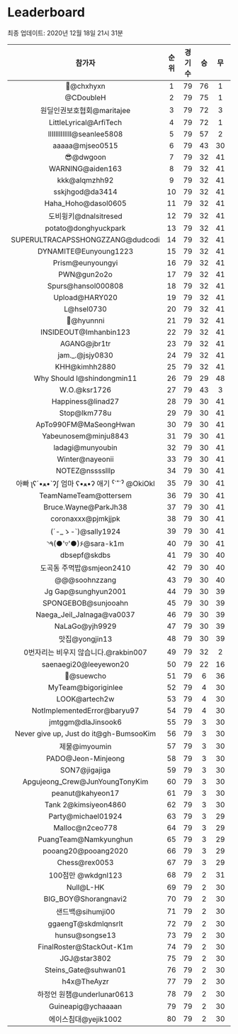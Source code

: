 # Leaderboard
최종 업데이트: 2020년 12월 18일 21시 31분




| 참가자 | 순위 | 경기수 | 승 | 무 | 패 | 승점 |
|:---:|:---:|:---:|:---:|:---:|:---:|:---:|
| 👑@chxhyxn | 1 | 79 | 76 | 1 | 2 | 229 |
| @CDoubleH | 2 | 79 | 75 | 1 | 3 | 226 |
| 원딜인권보호협회@maritajee | 3 | 79 | 72 | 3 | 4 | 219 |
| LittleLyrical@ArfiTech | 4 | 79 | 72 | 1 | 6 | 217 |
| lIIIlllIlIlIl@seanlee5808 | 5 | 79 | 57 | 2 | 20 | 173 |
| aaaaa@mjseo0515 | 6 | 79 | 43 | 30 | 6 | 159 |
| 😎@dwgoon | 7 | 79 | 32 | 41 | 6 | 137 |
| WARNING@aiden163 | 8 | 79 | 32 | 41 | 6 | 137 |
| kkk@alqmzhh92 | 9 | 79 | 32 | 41 | 6 | 137 |
| sskjhgod@da3414 | 10 | 79 | 32 | 41 | 6 | 137 |
| Haha_Hoho@dasol0605 | 11 | 79 | 32 | 41 | 6 | 137 |
| 도비윙키@dnalsitresed | 12 | 79 | 32 | 41 | 6 | 137 |
| potato@donghyuckpark | 13 | 79 | 32 | 41 | 6 | 137 |
| SUPERULTRACAPSSHONGZZANG@dudcodi | 14 | 79 | 32 | 41 | 6 | 137 |
| DYNAMITE@Eunyoung1223 | 15 | 79 | 32 | 41 | 6 | 137 |
| Prism@eunyoungyi | 16 | 79 | 32 | 41 | 6 | 137 |
| PWN@gun2o2o | 17 | 79 | 32 | 41 | 6 | 137 |
| Spurs@hansol000808 | 18 | 79 | 32 | 41 | 6 | 137 |
| Upload@HARY020 | 19 | 79 | 32 | 41 | 6 | 137 |
| L@hsel0730 | 20 | 79 | 32 | 41 | 6 | 137 |
| 🐻@hyunnni | 21 | 79 | 32 | 41 | 6 | 137 |
| INSIDEOUT@Imhanbin123 | 22 | 79 | 32 | 41 | 6 | 137 |
| AGANG@jbr1tr | 23 | 79 | 32 | 41 | 6 | 137 |
| jam._.@jsjy0830 | 24 | 79 | 32 | 41 | 6 | 137 |
| KHH@kimhh2880 | 25 | 79 | 32 | 41 | 6 | 137 |
| Why Should I@shindongmin11 | 26 | 79 | 29 | 48 | 2 | 135 |
| W.O.@ksr1726 | 27 | 79 | 43 | 3 | 33 | 132 |
| Happiness@linad27 | 28 | 79 | 30 | 41 | 8 | 131 |
| Stop@lkm778u | 29 | 79 | 30 | 41 | 8 | 131 |
| ApTo990FM@MaSeongHwan | 30 | 79 | 30 | 41 | 8 | 131 |
| Yabeunosem@minju8843 | 31 | 79 | 30 | 41 | 8 | 131 |
| ladagi@munyoubin | 32 | 79 | 30 | 41 | 8 | 131 |
| Winter@nayeonii | 33 | 79 | 30 | 41 | 8 | 131 |
| NOTEZ@nsssslllp | 34 | 79 | 30 | 41 | 8 | 131 |
|  아빠  ʅʕ´•ﻌ•`ʔʃ  엄마 ʕ•ﻌ•ʔ 애기 ˁ˙˟˙ˀ @OkiOkl | 35 | 79 | 30 | 41 | 8 | 131 |
| TeamNameTeam@ottersem | 36 | 79 | 30 | 41 | 8 | 131 |
| Bruce.Wayne@ParkJh38 | 37 | 79 | 30 | 41 | 8 | 131 |
| coronaxxx@pjmkjjpk | 38 | 79 | 30 | 41 | 8 | 131 |
| (´-_ゝ-`)@sally1924 | 39 | 79 | 30 | 41 | 8 | 131 |
| ◝٩(●'▿'●)۶@sara-k1m | 40 | 79 | 30 | 41 | 8 | 131 |
| dbsepf@skdbs | 41 | 79 | 30 | 40 | 9 | 130 |
| 도곡동 주먹밥@smjeon2410 | 42 | 79 | 30 | 40 | 9 | 130 |
| @@@soohnzzang | 43 | 79 | 30 | 40 | 9 | 130 |
| Jg Gap@sunghyun2001 | 44 | 79 | 30 | 39 | 10 | 129 |
| SPONGEBOB@sunjooahn | 45 | 79 | 30 | 39 | 10 | 129 |
| Naega_Jeil_Jalnaga@va0037 | 46 | 79 | 30 | 39 | 10 | 129 |
| NaLaGo@yjh9929 | 47 | 79 | 30 | 39 | 10 | 129 |
| 맛집@yongjin13 | 48 | 79 | 30 | 39 | 10 | 129 |
| 0번자리는 비우지 않습니다.@rakbin007 | 49 | 79 | 32 | 2 | 45 | 98 |
| saenaegi20@leeyewon20 | 50 | 79 | 22 | 16 | 41 | 82 |
| 👏@suewcho | 51 | 79 | 6 | 36 | 37 | 54 |
| MyTeam@bigoriginlee | 52 | 79 | 4 | 30 | 45 | 42 |
| LOOK@artech2w | 53 | 79 | 4 | 30 | 45 | 42 |
| NotImplementedError@baryu97 | 54 | 79 | 4 | 30 | 45 | 42 |
| jmtggm@dlaJinsook6 | 55 | 79 | 3 | 30 | 46 | 39 |
| Never give up, Just do it@gh-BumsooKim | 56 | 79 | 3 | 30 | 46 | 39 |
| 제물@imyoumin | 57 | 79 | 3 | 30 | 46 | 39 |
| PADO@Jeon-Minjeong | 58 | 79 | 3 | 30 | 46 | 39 |
| SON7@jigajiga | 59 | 79 | 3 | 30 | 46 | 39 |
| Apgujeong_Crew@JunYoungTonyKim | 60 | 79 | 3 | 30 | 46 | 39 |
| peanut@kahyeon17 | 61 | 79 | 3 | 30 | 46 | 39 |
| Tank 2@kimsiyeon4860 | 62 | 79 | 3 | 30 | 46 | 39 |
| Party@michael01924 | 63 | 79 | 3 | 29 | 47 | 38 |
| Malloc@n2ceo778 | 64 | 79 | 3 | 29 | 47 | 38 |
| PuangTeam@Namkyunghun | 65 | 79 | 3 | 29 | 47 | 38 |
| pooang20@pooang2020 | 66 | 79 | 3 | 29 | 47 | 38 |
| Chess@rex0053 | 67 | 79 | 3 | 29 | 47 | 38 |
| 100점만 @wkdgnl123 | 68 | 79 | 2 | 31 | 46 | 37 |
| Null@L-HK | 69 | 79 | 2 | 30 | 47 | 36 |
| BIG_BOY@Shorangnavi2 | 70 | 79 | 2 | 30 | 47 | 36 |
| 샌드백@sihumji00 | 71 | 79 | 2 | 30 | 47 | 36 |
| ggaengT@skdmlqnsrlt | 72 | 79 | 2 | 30 | 47 | 36 |
| hunsu@songse13 | 73 | 79 | 2 | 30 | 47 | 36 |
| FinalRoster@StackOut-K1m | 74 | 79 | 2 | 30 | 47 | 36 |
| JGJ@star3802 | 75 | 79 | 2 | 30 | 47 | 36 |
| Steins_Gate@suhwan01 | 76 | 79 | 2 | 30 | 47 | 36 |
| h4x@TheAyzr | 77 | 79 | 2 | 30 | 47 | 36 |
| 하정언 원챔@underlunar0613 | 78 | 79 | 2 | 30 | 47 | 36 |
| Guineapig@ychaaaan | 79 | 79 | 2 | 30 | 47 | 36 |
| 에이스침대@yejik1002 | 80 | 79 | 2 | 30 | 47 | 36 |
